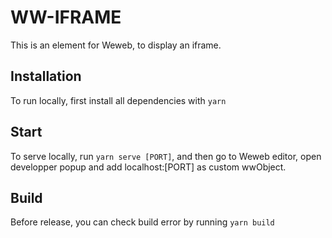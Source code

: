 # WW-IFRAME

This is an element for Weweb, to display an iframe.

## Installation

To run locally, first install all dependencies with `yarn`

## Start

To serve locally, run `yarn serve [PORT]`, and then go to Weweb editor, open developper popup and add localhost:[PORT] as custom wwObject.

## Build

Before release, you can check build error by running `yarn build`
